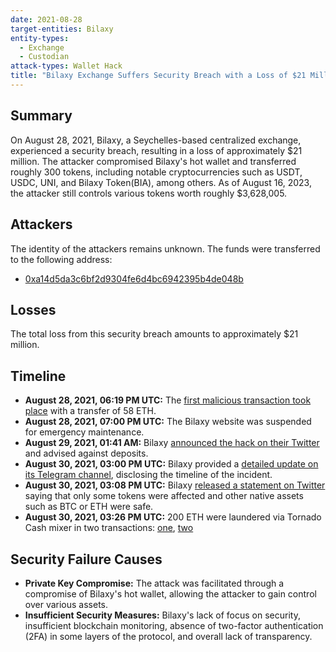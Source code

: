 ```yaml
---
date: 2021-08-28
target-entities: Bilaxy
entity-types:
  - Exchange
  - Custodian
attack-types: Wallet Hack
title: "Bilaxy Exchange Suffers Security Breach with a Loss of $21 Million"
---
```


## Summary

On August 28, 2021, Bilaxy, a Seychelles-based centralized exchange, experienced a security breach, resulting in a loss of approximately $21 million. The attacker compromised Bilaxy's hot wallet and transferred roughly 300 tokens, including notable cryptocurrencies such as USDT, USDC, UNI, and Bilaxy Token(BIA), among others. As of August 16, 2023, the attacker still controls various tokens worth roughly $3,628,005.

## Attackers

The identity of the attackers remains unknown. The funds were transferred to the following address:

- [0xa14d5da3c6bf2d9304fe6d4bc6942395b4de048b](https://etherscan.io/address/0xa14d5da3c6bf2d9304fe6d4bc6942395b4de048b)

## Losses

The total loss from this security breach amounts to approximately $21 million.

## Timeline

- **August 28, 2021, 06:19 PM UTC:** The [first malicious transaction took place](https://etherscan.io/tx/0x1c46175d138eb5be91c4c2e67e4a190058eba8298792e42b71674cf710d6a95e) with a transfer of 58 ETH.
- **August 28, 2021, 07:00 PM UTC:** The Bilaxy website was suspended for emergency maintenance.
- **August 29, 2021, 01:41 AM:** Bilaxy [announced the hack on their Twitter](https://twitter.com/Bilaxy_exchange/status/1431794222198181892) and advised against deposits.
- **August 30, 2021, 03:00 PM UTC:** Bilaxy provided a [detailed update on its Telegram channel](https://t.me/s/bilaxy_announcements?q=Updates+for+Bilaxy+ERC20+hot+wallet+hacked+incident), disclosing the timeline of the incident.
- **August 30, 2021, 03:08 PM UTC:** Bilaxy [released a statement on Twitter](https://twitter.com/Bilaxy_exchange/status/1432359586074226690) saying that only some tokens were affected and other native assets such as BTC or ETH were safe.
- **August 30, 2021, 03:26 PM UTC:** 200 ETH were laundered via Tornado Cash mixer in two transactions: [one](https://etherscan.io/tx/0x98efcfa24ab0c37a490e02d43d4b22d45565ef9b91fa40214de53407e21f739b), [two](https://etherscan.io/tx/0x194c25c2eedd006a8babc7a976b499e3d96ad3b9822b4691429a09a75d68735b)

## Security Failure Causes

- **Private Key Compromise:** The attack was facilitated through a compromise of Bilaxy's hot wallet, allowing the attacker to gain control over various assets.
- **Insufficient Security Measures:** Bilaxy's lack of focus on security, insufficient blockchain monitoring, absence of two-factor authentication (2FA) in some layers of the protocol, and overall lack of transparency.
